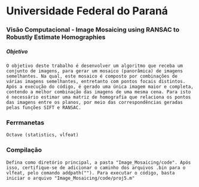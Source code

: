 # Universidade Federal do Paraná
### Visão Computacional - Image Mosaicing using RANSAC to Robustly Estimate Homographies

##### Objetivo
    O objetivo deste trabalho é desenvolver um algoritmo que receba um conjunto de imagens, para gerar um mosaico (panorâmica) de imagens semelhantes. Na qual, este mosaico é composto por combinações de várias imagens semelhantes, entretanto com pontos focais distintos. Após a execução do código, é gerado uma única imagem maior e completa, contendo a melhor combinação das imagens de uma mesma cena. Para isto é necessário estimar uma matriz de homografia que relaciona os pontos das imagens entre os planos, por meio das correspondências geradas pelas funções SIFT e RANSAC.

### Ferrmanetas
    Octave (statistics, vlfeat)

### Compilação
    Defina como diretório principal, a pasta "Image_Mosaicing/code". Após isso, certifique-se de adicionar o caminho dos arquivos .bin para o vlfeat, pelo comando addpath(""). Para executar o código, basta iniciar o arquivo "Image_Mosaicing/code/proj5.m"
